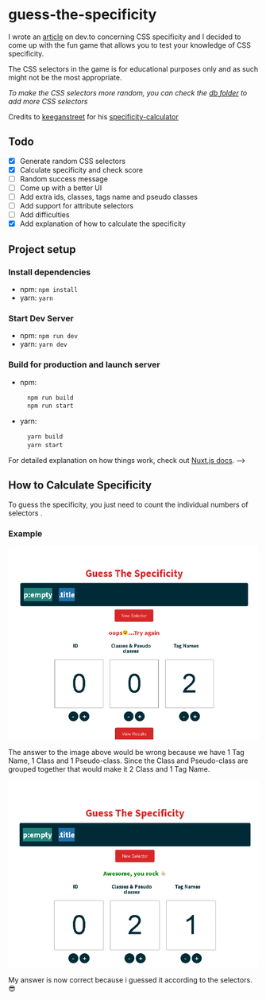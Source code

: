 # guess-the-specificity

I wrote an [article](https://dev.to/ibn_abubakre/css-specificity-explained-1134) on dev.to concerning CSS specificity and I decided to come up with the fun game that allows you to test your knowledge of CSS specificity.

The CSS selectors in the game is for educational purposes only and as such might not be the most appropriate.

*To make the CSS selectors more random, you can check the [db folder](https://github.com/Abdulqudus001/guess-the-specificity/tree/master/db) to add more CSS selectors*

Credits to [keeganstreet](https://github.com/keeganstreet/) for his [specificity-calculator](https://github.com/keeganstreet/specificity)

## Todo
 - [x] Generate random CSS selectors
 - [x] Calculate specificity and check score
 - [ ] Random success message
 - [ ] Come up with a better UI
 - [ ] Add extra ids, classes, tags name and pseudo classes
 - [ ] Add support for attribute selectors
 - [ ] Add difficulties
 - [x] Add explanation of how to calculate the specificity

## Project setup

### Install dependencies

* npm: `npm install`
* yarn: `yarn`

### Start Dev Server

* npm: `npm run dev`
* yarn: `yarn dev`

### Build for production and launch server

* npm:
  ```bash
    npm run build
    npm run start
  ```
* yarn:
  ```bash
    yarn build
    yarn start
  ```
For detailed explanation on how things work, check out [Nuxt.js docs](https://nuxtjs.org). -->

## How to Calculate Specificity

To guess the specificity, you just need to count the individual numbers of selectors .

### Example

![Example 1](images/Screenshot-2.PNG)

The answer to the image above would be wrong because we have 1 Tag Name, 1 Class and 1 Pseudo-class. Since the Class and Pseudo-class are grouped together that would make it 2 Class and 1 Tag Name.

![Example 2](images/Screenshot-3.PNG)

My answer is now correct because i guessed it according to the selectors. 😎

